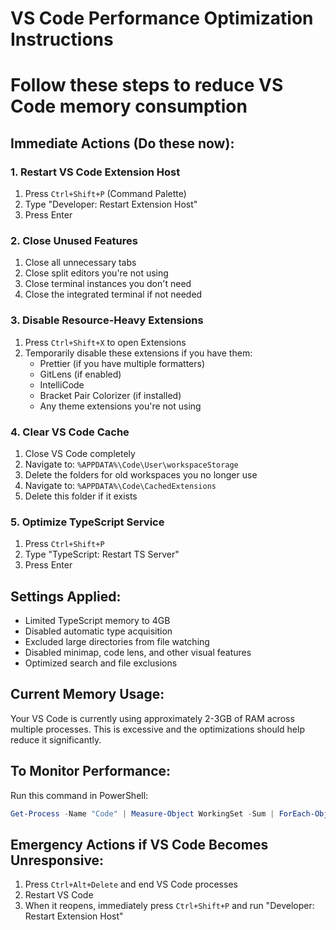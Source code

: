 # VS Code Performance Optimization Instructions
# Follow these steps to reduce VS Code memory consumption

## Immediate Actions (Do these now):

### 1. Restart VS Code Extension Host
1. Press `Ctrl+Shift+P` (Command Palette)
2. Type "Developer: Restart Extension Host"
3. Press Enter

### 2. Close Unused Features
1. Close all unnecessary tabs
2. Close split editors you're not using
3. Close terminal instances you don't need
4. Close the integrated terminal if not needed

### 3. Disable Resource-Heavy Extensions
1. Press `Ctrl+Shift+X` to open Extensions
2. Temporarily disable these extensions if you have them:
   - Prettier (if you have multiple formatters)
   - GitLens (if enabled)
   - IntelliCode
   - Bracket Pair Colorizer (if installed)
   - Any theme extensions you're not using

### 4. Clear VS Code Cache
1. Close VS Code completely
2. Navigate to: `%APPDATA%\Code\User\workspaceStorage`
3. Delete the folders for old workspaces you no longer use
4. Navigate to: `%APPDATA%\Code\CachedExtensions`
5. Delete this folder if it exists

### 5. Optimize TypeScript Service
1. Press `Ctrl+Shift+P`
2. Type "TypeScript: Restart TS Server"
3. Press Enter

## Settings Applied:
- Limited TypeScript memory to 4GB
- Disabled automatic type acquisition
- Excluded large directories from file watching
- Disabled minimap, code lens, and other visual features
- Optimized search and file exclusions

## Current Memory Usage:
Your VS Code is currently using approximately 2-3GB of RAM across multiple processes.
This is excessive and the optimizations should help reduce it significantly.

## To Monitor Performance:
Run this command in PowerShell:
```powershell
Get-Process -Name "Code" | Measure-Object WorkingSet -Sum | ForEach-Object {[math]::Round($_.Sum/1GB,2)}
```

## Emergency Actions if VS Code Becomes Unresponsive:
1. Press `Ctrl+Alt+Delete` and end VS Code processes
2. Restart VS Code
3. When it reopens, immediately press `Ctrl+Shift+P` and run "Developer: Restart Extension Host"
